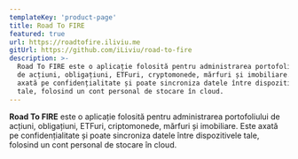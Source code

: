 ```yaml
---
templateKey: 'product-page'
title: Road To FIRE
featured: true
url: https://roadtofire.iliviu.me
gitUrl: https://github.com/iLiviu/road-to-fire
description: >-
  Road To FIRE este o aplicație folosită pentru administrarea portofoliului
  de acțiuni, obligațiuni, ETFuri, cryptomonede, mărfuri și imobiliare. Este
  axată pe confidențialitate și poate sincroniza datele între dispozitivele
  tale, folosind un cont personal de stocare în cloud.
---
```

**Road To FIRE** este o aplicație folosită pentru administrarea portofoliului
de acțiuni, obligațiuni, ETFuri, criptomonede, mărfuri și imobiliare. Este
axată pe confidențialitate și poate sincroniza datele între dispozitivele
tale, folosind un cont personal de stocare în cloud.
